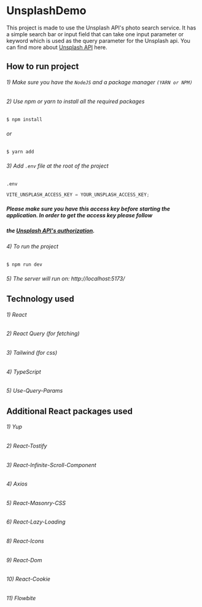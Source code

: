 # UnsplashDemo

This project is made to use the Unsplash API's photo search service. It has a simple search bar or input field that can
take one input parameter or keyword which is used as the query parameter for the Unsplash api. You can find more about
[Unsplash API](https://unsplash.com/documentation) here.

## How to run project

###### 1) Make sure you have the `NodeJS` and a package manager `(YARN or NPM)`

###### 2) Use npm or yarn to install all the required packages

```sh
$ npm install
```

###### or

```sh
$ yarn add
```

###### 3) Add `.env` file at the root of the project

`.env`

```js
VITE_UNSPLASH_ACCESS_KEY = YOUR_UNSPLASH_ACCESS_KEY;
```

##### Please make sure you have this access key before starting the application. In order to get the access key please follow

##### the [Unsplash API's authorization](https://unsplash.com/documentation#user-authentication).

###### 4) To run the project

```sh
$ npm run dev
```

###### 5) The server will run on: http://localhost:5173/

## Technology used

###### 1) React

###### 2) React Query (for fetching)

###### 3) Tailwind (for css)

###### 4) TypeScript

###### 5) Use-Query-Params

## Additional React packages used

###### 1) Yup

###### 2) React-Tostify

###### 3) React-Infinite-Scroll-Component

###### 4) Axios

###### 5) React-Masonry-CSS

###### 6) React-Lazy-Loading

###### 8) React-Icons

###### 9) React-Dom

###### 10) React-Cookie

###### 11) Flowbite
